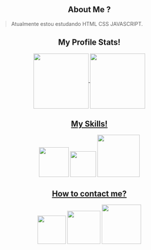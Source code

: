 
<h2 align="center"> About Me ?</h2>

 > Atualmente estou estudando HTML CSS JAVASCRIPT.

<h2 align="center"> My Profile Stats! </h2>

<div align="center">
<a href="https://github.com/Marcos-Development-web">
<img  align="center" height="150em" src="https://github-readme-stats.vercel.app/api?username=Marcos-Development-web&show_icons=true&theme=graywhite&include_all_commits=true&count_private=true"/>
<img  align="center" height="150em" src="https://github-readme-streak-stats.herokuapp.com/?user=Marcos-Development-web&theme=graywhite&hide_border=false"/>
</div>

<h2 align="center"> My Skills! </h2>

<section align="center">
<a href="https://developer.mozilla.org/pt-BR/docs/Web/Html" target="_blank"><img width="81em" src="https://img.shields.io/badge/html5-21262D?style=for-the-badge&logo=html5&logoColor=red"></a>
<a href="https://developer.mozilla.org/pt-BR/docs/Web/Css" target="_blank"><img width="70em" src="https://img.shields.io/badge/css3-21262D?style=for-the-badge&logo=css3&logoColor=red"></a>
<a href="https://developer.mozilla.org/pt-BR/docs/Web/JavaScript" target="_blank"><img width="115em" src="https://img.shields.io/badge/javascript-21262D?style=for-the-badge&logo=javascript&logoColor=red">
</section>

<h2 align="center"> How to contact me? </h2>

<section align="center">    
<a href="#" target="_blank"><img width="77em" src="https://img.shields.io/badge/Gmail-21262D?style=for-the-badge&logo=gmail&logoColor=red"></a> 
<a href="#" target="_blank"><img width="90em" src="https://img.shields.io/badge/twitter-21262D?style=for-the-badge&logo=twitter&logoColor=red" target="_blank"></a>
<a href="#" target="_blank"><img width="107em" src="https://img.shields.io/badge/-Instagram-21262D?style=for-the-badge&logo=instagram&logoColor=red" target="_blank"></a> 
</section>
 
